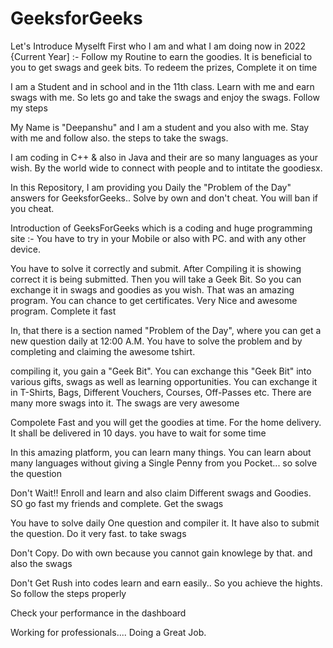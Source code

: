 # GeeksforGeeks



Let's Introduce Myselft First who I am and what I am doing now in 2022 {Current Year] :- Follow my Routine to earn the goodies.  It is beneficial to you to get swags and geek bits. To redeem the prizes, Complete it on time

I am a Student  and in school and in the 11th class. Learn with me and earn swags with me. So lets go and take the swags and enjoy the swags. Follow my steps


My Name is "Deepanshu" and I am a student and you also with me. Stay with me and follow also. the steps to take the swags.

I am coding in C++  & also in Java and their are so many languages as your wish. By the world wide to connect with people and to intitate the goodiesx. 

In this Repository, I am providing you Daily the "Problem of the Day" answers for GeeksforGeeks.. Solve by own and don't cheat. You will ban if you cheat. 

Introduction of GeeksForGeeks which is a coding  and huge programming site :- You have to try in your Mobile or also with PC. and with any other device.

You have to solve it correctly and submit. After Compiling it is showing correct it is being submitted. Then you will take a Geek Bit. So you can exchange it in swags and goodies as you wish. That was an amazing program. You can chance to get certificates. Very Nice and awesome program. Complete it fast 


In, that there is a section named "Problem of the Day", where you can get a new question daily at 12:00 A.M. You have to solve the problem and by completing and claiming the awesome tshirt. 

compiling it, you gain a "Geek Bit". You can exchange this "Geek Bit" into various gifts, swags as well as learning opportunities. You can exchange it in T-Shirts, Bags, Different Vouchers, Courses, Off-Passes etc. There are many more swags into it. The swags are very awesome 

Compolete Fast and you will get the goodies at time. For the home delivery. It shall be delivered in 10 days. you have to wait for some time



In this amazing platform, you can learn many things. You can learn about many languages without giving a Single Penny from you Pocket... so solve the question 

Don't Wait!! Enroll and learn and also claim Different swags and Goodies. SO go fast my friends and complete.  Get the swags

You have to solve daily One question and compiler it. It have also to submit the question. Do it very fast. to take swags

Don't Copy. Do with own because you cannot gain knowlege by that. and also the swags  

Don't Get Rush into codes learn and earn easily.. So you achieve the hights. So follow the steps properly     

Check your performance in the dashboard     


Working for professionals....
Doing a Great Job.


